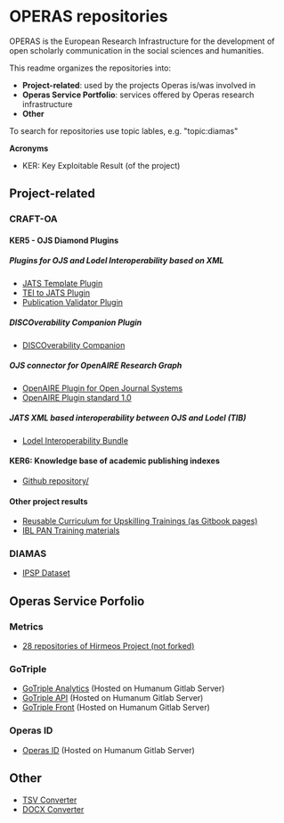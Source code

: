 # OPERAS repositories 

OPERAS is the European Research Infrastructure for the development of open scholarly communication in the social sciences and humanities. 

This readme organizes the repositories into: 

* **Project-related**: used by the projects Operas is/was involved in
* **Operas Service Portfolio**: services offered by Operas research infrastructure
* **Other**

To search for repositories use topic lables, e.g. "topic:diamas"

**Acronyms**
* KER: Key Exploitable Result (of the project)


## Project-related

### CRAFT-OA

#### KER5 - OJS Diamond Plugins

##### Plugins for OJS and Lodel Interoperability based on XML 
+ [JATS Template Plugin](https://github.com/operas-eu/jatsTemplate)
+ [TEI to JATS Plugin](https://github.com/operas-eu/teitojats)
+ [Publication Validator Plugin](https://github.com/operas-eu/PublicationValidator)

##### DISCOverability Companion Plugin  

+ [DISCOverability Companion](https://github.com/operas-eu/pathfinder)

##### OJS connector for OpenAIRE Research Graph 

+ [OpenAIRE Plugin for Open Journal Systems](https://github.com/operas-eu/openAIRE)
+ [OpenAIRE Plugin standard 1.0](https://github.com/munipress/OpenAIREstandard/)

##### JATS XML based interoperability between OJS and Lodel (TIB)

+ [Lodel Interoperability Bundle](https://github.com/operas-eu/lodel-data-interoperability-bundle)

#### KER6: Knowledge base of academic publishing indexes

+ [Github repository/](https://github.com/operas-eu/craft-oa-ScholIndexes-doc/tree/main)


#### Other project results 

+ [Reusable Curriculum for Upskilling Trainings (as Gitbook pages)](https://craft-oa.gitbook.io/d2.2-curriculum-for-upskilling-trainings)
+ [IBL PAN Training materials](https://github.com/operas-eu/IBL_PAN-training-materials)

### DIAMAS 

+ [IPSP Dataset](https://github.com/operas-eu/ipsp-dataset)


## Operas Service Porfolio  

### Metrics  
+ [28 repositories of Hirmeos Project (not forked)](https://github.com/orgs/hirmeos/repositories?type=all)

### GoTriple

+ [GoTriple Analytics](https://gitlab.huma-num.fr/triple/gotriple-analytics) (Hosted on Humanum Gitlab Server)
+ [GoTriple API](https://gitlab.huma-num.fr/triple/gotriple-api) (Hosted on Humanum Gitlab Server)
+ [GoTriple Front](https://gitlab.huma-num.fr/triple/gotriple-front) (Hosted on Humanum Gitlab Server)

### Operas ID 

+ [Operas ID](https://gitlab.huma-num.fr/triple/operasid) (Hosted on Humanum Gitlab Server)



## Other  

+ [TSV Converter](https://github.com/operas-eu/tsvConverter)
+ [DOCX Converter](https://github.com/operas-eu/docxConverter) 
